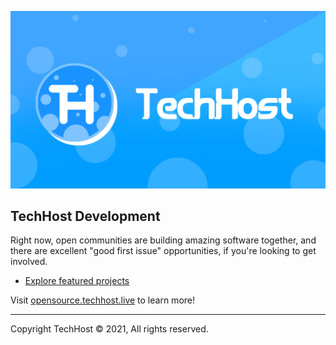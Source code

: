 ![TechHost](/images/TechHost_Banner.png)

## TechHost Development 

Right now, open communities are building amazing software together, and there are excellent "good first issue" opportunities, if you're looking to get involved.
* [Explore featured projects](https://opensource.techhost.live/projects/)


Visit [opensource.techhost.live](https://opensource.techhost.live) to learn more!

----

Copyright TechHost © 2021, All rights reserved.
